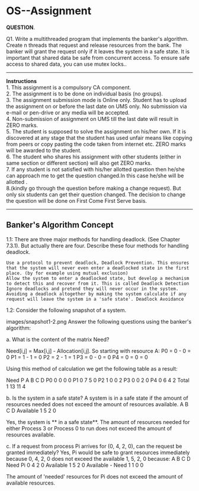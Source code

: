 # OS--Assignment

**QUESTION**.<br />

Q1. Write a multithreaded program that implements the banker's algorithm. Create n threads that request and release resources
from the bank. The banker will grant the request only if it leaves the system in a safe state. It is important that shared data
be safe from concurrent access. To ensure safe access to shared data, you can use mutex locks..<br />

--------------------------------------------------------------------------------------------------------------------------------


**Instructions**<br />
    1. This assignment is a compulsory CA component.<br />
    2. The assignment is to be done on individual basis (no groups).<br />
    3. The assignment submission mode is Online only. Student has to upload the assignment on or before the last date on UMS only. 
       No submission via e-mail or pen-drive or any media will be accepted.<br />
    4. Non-submission of assignment on UMS till the last date will result in ZERO marks.<br />
    5. The student is supposed to solve the assignment on his/her own. If it is discovered at any stage that       the student has used unfair means like copying from peers or copy pasting the code taken from internet      etc. ZERO marks will be awarded to the student.<br />
    6. The student who shares his assignment with other students (either in same section or different section)     will also get ZERO marks.<br />
    7. If any student is not satisfied with his/her allotted question then he/she can approach me to get the       question changed.In this case he/she will be allotted .<br />
    8.(kindly go through the question before making a change request). But only six students can get their question changed. The decision to change the question will be done on First Come First Serve basis.<br />
       
  ------------------------------------------------------------------------------------------------------------------------------


## Banker's Algorithm Concept 

1.1: There are three major methods for handling deadlock. (See Chapter 7.3.1). But actually there are four. Describe these four methods for handling deadlock.

    Use a protocol to prevent deadlock, Deadlock Prevention. This ensures that the system will never even enter a deadlocked state in the first place. (by for example using mutual exclusion)
    Allow the system to enter a deadlocked state, but develop a mechanism to detect this and recover from it. This is called Deadlock Detection
    Ignore deadlocks and pretend they will never occur in the system.
    Avoiding a deadlock altogether by making the system calculate if any request will leave the system in a 'safe state'. Deadlock Avoidance

1.2: Consider the following snapshot of a system.

images/snapshot1-2.png
Answer the following questions using the banker's algorithm:

a. What is the content of the matrix Need?

Need[i,j] = Max[i,j] - Allocation[i,j]. So starting with resource A:
P0 = 0 - 0 = 0
P1 = 1 - 1 = 0
P2 = 2 - 1 = 1
P3 = 0 - 0 = 0
P4 = 0 = 0 = 0

Using this method of calculation we get the following table as a result:

Need
P     	A 	B 	C 	D
P0    	0 	0 	0 	0
P1    	0 	7 	5 	0
P2    	1 	0 	0 	2
P3    	0 	0 	2 	0
P4    	0 	6 	4 	2
Total 	1 	13 	11 	4

b. Is the system in a safe state?
A system is in a safe state if the amount of resources needed does not exceed the amount of resources available.
           	A 	B 	C 	D
Available 	1 	5 	2 	0

Yes, the system is ** in a safe state**. The amount of resources needed for either Process 3 or Process 0 to run does not exceed the amount of resources available.

c. If a request from process Pi arrives for (0, 4, 2, 0), can the request be granted immediately?
Yes, Pi would be safe to grant resources immediately because 0, 4, 2, 0 does not exceed the available 1, 5, 2, 0 because:
                 	A 	B 	C 	D
Need Pi         	0 	4 	2 	0
Available        	1 	5 	2 	0
Available - Need 	1 	1 	0 	0

The amount of 'needed' resources for Pi does not exceed the amount of available resources.
